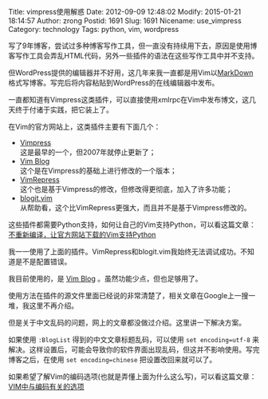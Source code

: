 Title: vimpress使用解惑
Date: 2012-09-09 12:48:02
Modify: 2015-01-21 18:14:57
Author: zrong
Postid: 1691
Slug: 1691
Nicename: use_vimpress
Category: technology
Tags: python, vim, wordpress

写了9年博客，尝试过多种博客写作工具，但一直没有持续用下去，原因是使用博客写作工具会弄乱HTML代码，另外一些插件的语法在这些写作工具中并不支持。

但WordPress提供的编辑器并不好用，这几年来我一直都是用Vim以[MarkDown](http://daringfireball.net/projects/markdown/)格式写博客。写完后将内容粘贴到WordPress的在线编辑器中发布。

一直都知道有Vimpress这类插件，可以直接使用xmlrpc在Vim中发布博文，这几天终于付诸于实践，把它装上了。

在Vim的官方网站上，这类插件主要有下面几个：

-   [Vimpress](http://www.vim.org/scripts/script.php?script_id=1953)  
    这是最早的一个，但2007年就停止更新了；
-   [Vim Blog](http://www.vim.org/scripts/script.php?script_id=3475)  
    这个是在Vimpress的基础上进行修改的一个版本；
-   [VimRepress](http://www.vim.org/scripts/script.php?script_id=3510)  
    这个也是基于Vimpress的修改，但修改得更彻底，加入了许多功能；
-   [blogit.vim](http://www.vim.org/scripts/script.php?script_id=2582)  
    从帮助看，这个比VimRepress更强大，而且并不是基于Vimpress修改的。

这些插件都需要Python支持，如何让自己的Vim支持Python，可以看这篇文章：[不重新编译，让官方网站下载的Vim支持Python](http://zengrong.net/post/1690.htm)

<!--more-->  

我一一使用了上面的插件。VimRepress和blogit.vim我始终无法调试成功。不知道是不是配置错误。

我目前使用的，是 [Vim Blog](http://www.vim.org/scripts/script.php?script_id=3475) 。虽然功能少点，但也足够用了。

使用方法在插件的源文件里面已经说的非常清楚了，相关文章在Google上一搜一堆，我这里不再介绍。

但是关于中文乱码的问题，网上的文章都没做过介绍。这里讲一下解决方案。

如果使用 `:BlogList` 得到的中文文章标题乱码，可以使用 `set encoding=utf-8` 来解决。这样设置后，可能会导致你的软件界面出现乱码，但这并不影响使用。写完博客之后，在使用 `set encoding=chinese` 把设置改回来就可以了。

如果希望了解Vim的编码选项(也就是弄懂上面为什么这么写)，可以看这篇文章：[VIM中与编码有关的选项](http://zengrong.net/post/1023.htm)

